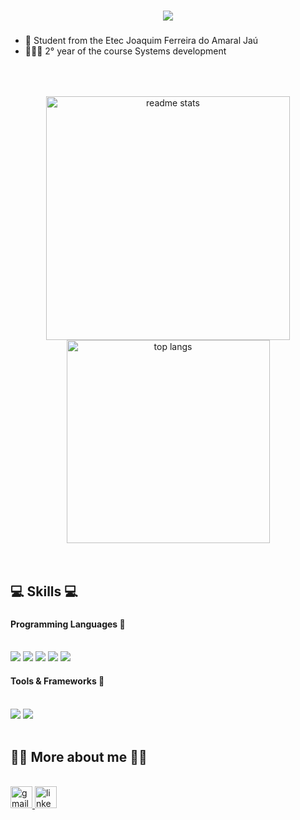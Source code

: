 <h1 align="center">
    <img src="https://readme-typing-svg.herokuapp.com/?font=Righteous&size=35&center=true&vCenter=true&width=500&height=70&duration=4500&lines=Hi+There!+👋;+I'm+Diego+de+Souza+Furlanetto!;" />

###

- 📖 Student from the Etec Joaquim Ferreira do Amaral Jaú <br>
- 👨🏻‍💻 2° year of the course Systems development <br>

##

<br>
<br>

<div align="center">
  <img width=390 align="center" src="https://github-readme-stats-salesp07.vercel.app/api?username=DiegoSF01&count_private=true&show_icons=true&theme=react&rank_icon" alt="readme stats" />
  <img width=325 align="center" src="https://github-readme-stats-salesp07.vercel.app/api/top-langs/?username=DiegoSF01&hide=HTML&langs_count=8&layout=compact&theme=react&border_radius=10&size_weight=0.5&count_weight=0.5&exclude_repo=github-readme-stats" alt="top langs"/>
</div>

<br>
<br>

<h2 align="left">
 💻 Skills 💻
</h2>

###

<h4 align="left">
 Programming Languages 🔗
</h4>

<br>

<div align="left">

  <img src="https://skillicons.dev/icons?i=html"/>
  <img src="https://skillicons.dev/icons?i=css"/>
  <img src="https://skillicons.dev/icons?i=cs"/>
  <img src="https://skillicons.dev/icons?i=php"/>
  <img src="https://skillicons.dev/icons?i=mysql"/>

<br>

<h4 align="left">
 Tools & Frameworks 🔗
</h4>

<br>

  <img src="https://skillicons.dev/icons?i=vscode"/>
   <img src="https://skillicons.dev/icons?i=visualstudio"/>

</div>

<br>

<h2 align="left">
 🙋🏻 More about me 🙋🏻
</h2>

<br>

<div align="left">
  <a href="mailto:diegosouzafurlanetto@gmail.com">
  <img <img src="https://img.shields.io/badge/Gmail-333333?style=for-the-badge&logo=gmail&logoColor=red" height="35" alt="gmail logo"  />
  <a href="https://www.linkedin.com/in/diego-de-souza-furlanetto-b68ba72b3" target="_blank">
  <img src="https://img.shields.io/static/v1?message=LinkedIn&logo=linkedin&label=&color=0077B5&logoColor=white&labelColor=&style=for-the-badge" height="35" alt="linkedin logo" />
</a>

</div>
